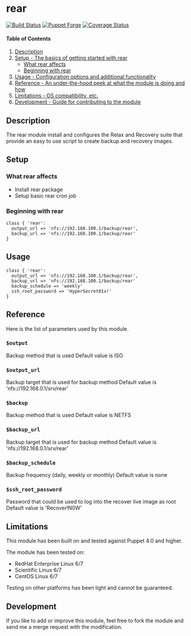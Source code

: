 # rear

[![Build Status](https://travis-ci.org/thbe/puppet-rear.png?branch=master)](https://travis-ci.org/thbe/puppet-rear)
[![Puppet Forge](https://img.shields.io/puppetforge/v/thbe/rear.svg)](https://forge.puppetlabs.com/thbe/rear)
[![Coverage Status](https://coveralls.io/repos/thbe/puppet-rear/badge.svg?branch=master&service=github)](https://coveralls.io/github/thbe/puppet-rear?branch=master)

#### Table of Contents

1. [Description](#description)
1. [Setup - The basics of getting started with rear](#setup)
    * [What rear affects](#what-rear-affects)
    * [Beginning with rear](#beginning-with-rear)
1. [Usage - Configuration options and additional functionality](#usage)
1. [Reference - An under-the-hood peek at what the module is doing and how](#reference)
1. [Limitations - OS compatibility, etc.](#limitations)
1. [Development - Guide for contributing to the module](#development)

## Description

The rear module install and configures the Relax and Recovery suite that provide
an easy to use script to create backup and recovery images.

## Setup

### What rear affects

* Install rear package
* Setup basic rear cron job

### Beginning with rear

```puppet
class { 'rear':
  output_url => 'nfs://192.168.100.1/backup/rear',
  backup_url => 'nfs://192.168.100.1/backup/rear'
}
```

## Usage

```puppet
class { 'rear':
  output_url => 'nfs://192.168.100.1/backup/rear',
  backup_url => 'nfs://192.168.100.1/backup/rear'
  backup_schedule => 'weekly'
  ssh_root_password => 'HyperSecret01x!'
}
```

## Reference

Here is the list of parameters used by this module.

### `$output`

Backup method that is used
Default value is ISO

### `$output_url`

Backup target that is used for backup method
Default value is 'nfs://192.168.0.1/srv/rear'

### `$backup`

Backup method that is used
Default value is NETFS

### `$backup_url`

Backup target that is used for backup method
Default value is 'nfs://192.168.0.1/srv/rear'

### `$backup_schedule`

Backup frequency (daily, weekly or monthly)
Default value is none

### `$ssh_root_password`

Password that could be used to log into the recover live image as root
Default value is 'Recover!N0W'

## Limitations

This module has been built on and tested against Puppet 4.0 and higher.

The module has been tested on:

* RedHat Enterprise Linux 6/7
* Scientific Linux 6/7
* CentOS Linux 6/7

Testing on other platforms has been light and cannot be guaranteed.

## Development

If you like to add or improve this module, feel free to fork the module and send
me a merge request with the modification.
